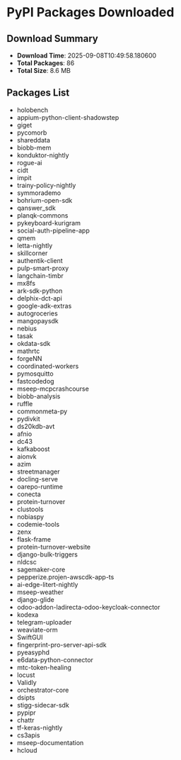 # PyPI Packages Downloaded

## Download Summary
- **Download Time**: 2025-09-08T10:49:58.180600
- **Total Packages**: 86
- **Total Size**: 8.6 MB

## Packages List
- holobench
- appium-python-client-shadowstep
- giget
- pycomorb
- shareddata
- biobb-mem
- konduktor-nightly
- rogue-ai
- cidt
- impit
- trainy-policy-nightly
- symmorademo
- bohrium-open-sdk
- qanswer_sdk
- planqk-commons
- pykeyboard-kurigram
- social-auth-pipeline-app
- qmem
- letta-nightly
- skillcorner
- authentik-client
- pulp-smart-proxy
- langchain-timbr
- mx8fs
- ark-sdk-python
- delphix-dct-api
- google-adk-extras
- autogroceries
- mangopaysdk
- nebius
- tasak
- okdata-sdk
- mathrtc
- forgeNN
- coordinated-workers
- pymosquitto
- fastcodedog
- mseep-mcpcrashcourse
- biobb-analysis
- ruffle
- commonmeta-py
- pydivkit
- ds20kdb-avt
- afnio
- dc43
- kafkaboost
- aionvk
- azim
- streetmanager
- docling-serve
- oarepo-runtime
- conecta
- protein-turnover
- clustools
- nobiaspy
- codemie-tools
- zenx
- flask-frame
- protein-turnover-website
- django-bulk-triggers
- nldcsc
- sagemaker-core
- pepperize.projen-awscdk-app-ts
- ai-edge-litert-nightly
- mseep-weather
- django-glide
- odoo-addon-ladirecta-odoo-keycloak-connector
- kodexa
- telegram-uploader
- weaviate-orm
- SwiftGUI
- fingerprint-pro-server-api-sdk
- pyeasyphd
- e6data-python-connector
- mtc-token-healing
- locust
- Validly
- orchestrator-core
- dsipts
- stigg-sidecar-sdk
- pypipr
- chattr
- tf-keras-nightly
- cs3apis
- mseep-documentation
- hcloud
